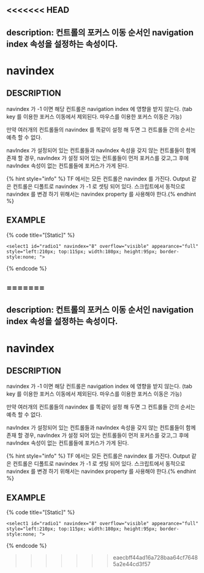 <<<<<<< HEAD
---
description: 컨트롤의 포커스 이동 순서인 navigation index 속성을 설정하는 속성이다.
---

# navindex

## DESCRIPTION

navindex 가 -1 이면 해당 컨트롤은 navigation index 에 영향을 받지 않는다. 
(tab key 를 이용한 포커스 이동에서 제외된다. 마우스를 이용한 포커스 이동은 가능)

만약 여러개의 컨트롤들의 navindex 를 똑같이 설정 해 두면 그 컨트롤들 간의 순서는 예측 할 수 없다.

navIndex 가 설정되어 있는 컨트롤들과 navIndex 속성을 갖지 않는 컨트롤들이 함께 존재 할 경우, 
navIndex 가 설정 되어 있는 컨트롤들이 먼저 포커스를 갖고,그 후에 navIndex 속성이 없는 컨트롤들에 포커스가 가게 된다.

{% hint style="info" %}
TF 에서는 모든 컨트롤은 navindex 를 가진다. Output 같은 컨트롤은 디폴트로 navindex 가 -1 로 셋팅 되어 있다.
스크립트에서 동적으로 navindex 를 변경 하기 위해서는 navindex property 를 사용해야 한다.{% endhint %}

## EXAMPLE

{% code title="\[Static\]" %}
```markup
<select1 id="radio1" navindex="8" overflow="visible" appearance="full" 
style="left:210px; top:115px; width:180px; height:95px; border-style:none; ">  
```
{% endcode %}

=======
---
description: 컨트롤의 포커스 이동 순서인 navigation index 속성을 설정하는 속성이다.
---

# navindex

## DESCRIPTION

navindex 가 -1 이면 해당 컨트롤은 navigation index 에 영향을 받지 않는다. 
(tab key 를 이용한 포커스 이동에서 제외된다. 마우스를 이용한 포커스 이동은 가능)

만약 여러개의 컨트롤들의 navindex 를 똑같이 설정 해 두면 그 컨트롤들 간의 순서는 예측 할 수 없다.

navIndex 가 설정되어 있는 컨트롤들과 navIndex 속성을 갖지 않는 컨트롤들이 함께 존재 할 경우, 
navIndex 가 설정 되어 있는 컨트롤들이 먼저 포커스를 갖고,그 후에 navIndex 속성이 없는 컨트롤들에 포커스가 가게 된다.

{% hint style="info" %}
TF 에서는 모든 컨트롤은 navindex 를 가진다. Output 같은 컨트롤은 디폴트로 navindex 가 -1 로 셋팅 되어 있다.
스크립트에서 동적으로 navindex 를 변경 하기 위해서는 navindex property 를 사용해야 한다.{% endhint %}

## EXAMPLE

{% code title="\[Static\]" %}
```markup
<select1 id="radio1" navindex="8" overflow="visible" appearance="full" 
style="left:210px; top:115px; width:180px; height:95px; border-style:none; ">  
```
{% endcode %}

>>>>>>> eaecbff44ad16a728baa64cf76485a2e44cd3f57
